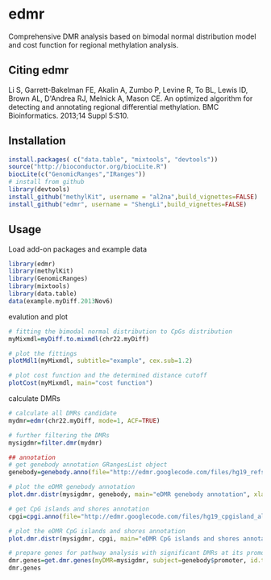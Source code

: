 edmr
====

Comprehensive DMR analysis based on bimodal normal distribution model and cost function for regional methylation analysis.

Citing edmr
---------
Li S, Garrett-Bakelman FE, Akalin A, Zumbo P, Levine R, To BL, Lewis ID, Brown AL, D'Andrea RJ, Melnick A, Mason CE. An optimized algorithm for detecting and annotating regional differential methylation. BMC Bioinformatics. 2013;14 Suppl 5:S10.

Installation
---------
```R
install.packages( c("data.table", "mixtools", "devtools"))
source("http://bioconductor.org/biocLite.R")
biocLite(c("GenomicRanges","IRanges"))
# install from github
library(devtools)
install_github("methylKit", username = "al2na",build_vignettes=FALSE)
install_github("edmr", username = "ShengLi",build_vignettes=FALSE)
```

Usage
---------
Load add-on packages and example data
```R
library(edmr)
library(methylKit)
library(GenomicRanges)
library(mixtools)
library(data.table)
data(example.myDiff.2013Nov6)
```

evalution and plot
```R
# fitting the bimodal normal distribution to CpGs distribution
myMixmdl=myDiff.to.mixmdl(chr22.myDiff)

# plot the fittings
plotMdl1(myMixmdl, subtitle="example", cex.sub=1.2)

# plot cost function and the determined distance cutoff
plotCost(myMixmdl, main="cost function")
```

calculate DMRs
```R
# calculate all DMRs candidate
mydmr=edmr(chr22.myDiff, mode=1, ACF=TRUE)

# further filtering the DMRs
mysigdmr=filter.dmr(mydmr)

## annotation
# get genebody annotation GRangesList object
genebody=genebody.anno(file="http://edmr.googlecode.com/files/hg19_refseq_all_types.bed")

# plot the eDMR genebody annotation
plot.dmr.distr(mysigdmr, genebody, main="eDMR genebody annotation", xlab="DMR count")

# get CpG islands and shores annotation
cpgi=cpgi.anno(file="http://edmr.googlecode.com/files/hg19_cpgisland_all.bed")

# plot the eDMR CpG islands and shores annotation
plot.dmr.distr(mysigdmr, cpgi, main="eDMR CpG islands and shores annotation", xlab="DMR count")

# prepare genes for pathway analysis with significant DMRs at its promoter regions 
dmr.genes=get.dmr.genes(myDMR=mysigdmr, subject=genebody$promoter, id.type="gene.symbol")
dmr.genes
```
